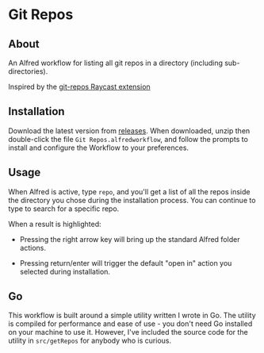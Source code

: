 # Git Repos

## About

An Alfred workflow for listing all git repos in a directory (including sub-directories).

Inspired by the [git-repos Raycast extension](https://github.com/raycast/extensions/tree/main/extensions/git-repos)

## Installation

Download the latest version from [releases](). When downloaded, unzip then double-click the file `Git Repos.alfredworkflow`, and follow the prompts to install and configure the Workflow to your preferences.

## Usage

When Alfred is active, type `repo`, and you'll get a list of all the repos inside the directory you chose during the installation process. You can continue to type to search for a specific repo.

When a result is highlighted:

- Pressing the right arrow key will bring up the standard Alfred folder actions.

- Pressing return/enter will trigger the default "open in" action you selected during installation.

## Go

This workflow is built around a simple utility written I wrote in Go. The utility is compiled for performance and ease of use - you don't need Go installed on your machine to use it. However, I've included the source code for the utility in `src/getRepos` for anybody who is curious.

